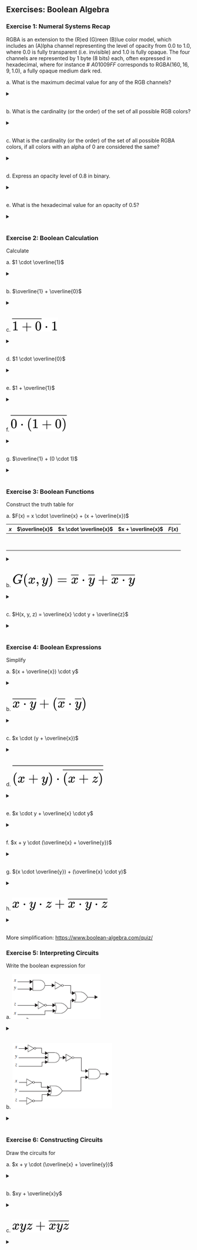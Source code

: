 ## Exercises: Boolean Algebra

### Exercise 1: Numeral Systems Recap

RGBA is an extension to the (R)ed (G)reen (B)lue color model, which includes an (A)lpha channel representing the level of opacity from $0.0$ to $1.0$, where $0.0$ is fully transparent (i.e. invisible) and $1.0$ is fully opaque.
The four channels are represented by 1 byte (8 bits) each, often expressed in hexadecimal, where for instance # $A01009FF$ corresponds to RGBA($160, 16, 9, 1.0$), a fully opaque medium dark red.

a. What is the maximum decimal value for any of the RGB channels?
<details>
<br>
<summary> </summary>
$255$
</details>
<br>

b. What is the cardinality (or the order) of the set of all possible RGB colors?
<details>
<br>
<summary> </summary>
$16^{6} = 16 777 216$
</details>
<br>

c. What is the cardinality (or the order) of the set of all possible RGBA colors, if all colors with an alpha of $0$ are considered the same?
<details>
<br>
<summary> </summary>
$16^{6} \cdot (16^2-1) + 1 = 16 777 216 \cdot 255 + 1 = 4 278 190 081$
</details>
<br>

d. Express an opacity level of $0.8$ in binary.
<details>
<br>
<summary> </summary>
$255 \cdot 0.8 = 204_{10} = 11001100_2$
</details>
<br>

e. What is the hexadecimal value for an opacity of $0.5$?
<details>
<br>
<summary> </summary>
$\approx 79$ or $80$
</details>
<br>

### Exercise 2: Boolean Calculation

Calculate

a. $1 \cdot \overline{1}$  
<details>
<br>
<summary> </summary>
$0$
</details>
<br>

b. $\overline{1} + \overline{0}$  
<details>
<br>
<summary> </summary>
$1$
</details>
<br>

c. ![$\overline{1 + 0} \cdot 1$](https://github.com/jakobmwang/MSE1/blob/main/src/equation%20(4).svg)
<details>
<br>
<summary> </summary>
$0$
</details>
<br>

d. $1 \cdot \overline{0}$  
<details>
<br>
<summary> </summary>
$1$
</details>
<br>

e. $1 + \overline{1}$  
<details>
<br>
<summary> </summary>
$1$
</details>
<br>

f. ![$\overline{0 \cdot (1 + 0)}$](https://github.com/jakobmwang/MSE1/blob/main/src/equation%20(5).svg)
<details>
<br>
<summary> </summary>
$1$
</details>
<br>

g. $\overline{1} + (0 \cdot 1)$  
<details>
<br>
<summary> </summary>
$0$
</details>
<br>

### Exercise 3: Boolean Functions
Construct the truth table for

a. $F(x) = x \cdot \overline{x} + (x + \overline{x})$

| $x$ | $\overline{x}$ | $x \cdot \overline{x}$ | $x + \overline{x}$ | $F(x)$ |
|---|---|---|---|---|
| &nbsp; |   |   |   |   |
| &nbsp; |   |   |   |   |

<details>
<br>
<summary> </summary>

| $x$ | $\overline{x}$ | $x \cdot \overline{x}$ | $x + \overline{x}$ | $F(x)$ |
|---|---|---|---|---|
| 0 | 1 | 0 | 1 | 0+1=1 |
| 1 | 0 | 0 | 1 | 0+1=1 |

</details>
<br>

b. ![$G(x, y) = \overline{x} \cdot \overline{y} + \overline{x \cdot y}$](https://github.com/jakobmwang/MSE1/blob/main/src/equation%20(2).svg)

<details>
<br>
<summary> </summary>

| $x$ | $y$ | $\overline{x}$ | $\overline{y}$ | $\overline{x} \cdot \overline{y}$ | ![$\overline{x \cdot y}$](https://github.com/jakobmwang/MSE1/blob/main/src/equation%20(3).svg) | $G(x, y)$ |
|---|---|---|---|---|---|---|
| 0 | 0 | 1 | 1 | 1 | 1 | 1+1=1 |
| 0 | 1 | 1 | 0 | 0 | 1 | 0+1=1 |
| 1 | 0 | 0 | 1 | 0 | 1 | 0+1=1 |
| 1 | 1 | 0 | 0 | 0 | 0 | 0+0=0 |

</details>
<br>

c. $H(x, y, z) = \overline{x} \cdot y + \overline{z}$

<details>
<br>
<summary> </summary>

| $x$ | $y$ | $z$ | $\overline{x}$ | $\overline{x} \cdot y$ | $\overline{z}$ | $H(x, y, z)$ |
|---|---|---|---|---|---|---|
| 0 | 0 | 0 | 1 | 0 | 1 | 0+1=1 |
| 0 | 0 | 1 | 1 | 0 | 0 | 0+0=0 |
| 0 | 1 | 0 | 1 | 1 | 1 | 1+1=1 |
| 0 | 1 | 1 | 1 | 1 | 0 | 1+0=1 |
| 1 | 0 | 0 | 0 | 0 | 1 | 0+1=1 |
| 1 | 0 | 1 | 0 | 0 | 0 | 0+0=0 |
| 1 | 1 | 0 | 0 | 0 | 1 | 0+1=1 |
| 1 | 1 | 1 | 0 | 0 | 0 | 0+0=0 |

</details>
<br>

### Exercise 4: Boolean Expressions

Simplify

a. $(x + \overline{x}) \cdot y$  
<details>
<br>
<summary> </summary>
$y$
</details>
<br>

b. <img src="https://github.com/jakobmwang/MSE1/blob/main/src/equation%20(10).svg">
<details>
<br>
<summary> </summary>
$\overline{xy}$
</details>
<br>

c. $x \cdot (y + \overline{x})$  
<details>
<br>
<summary> </summary>
$x \cdot y$
</details>
<br>

d. <img src="https://github.com/jakobmwang/MSE1/blob/main/src/equation%20(9).svg">
<details>
<br>
<summary> </summary>
$x + \overline{y} + z$
</details>
<br>

e. $x \cdot y + \overline{x} \cdot y$  
<details>
<br>
<summary> </summary>
$y$
</details>
<br>

f. $x + y \cdot (\overline{x} + \overline{y})$
<details>
<br>
<summary> </summary>
$x + y$
</details>
<br>

g. $(x \cdot \overline{y}) + (\overline{x} \cdot y)$  
<details>
<br>
<summary> </summary>
$(x \cdot \overline{y}) + (\overline{x} \cdot y)$
</details>
<br>

h. <img src="https://github.com/jakobmwang/MSE1/blob/main/src/equation%20(8).svg">
<details>
<br>
<summary> </summary>
$1$
</details>
<br>

More simplification: https://www.boolean-algebra.com/quiz/

### Exercise 5: Interpreting Circuits

Write the boolean expression for

a. <img src="https://github.com/jakobmwang/MSE1/blob/main/src/circuit3.png">
<details>
<br>
<summary> </summary>
$\overline{xy}+(\overline{z}+x)$
</details>
<br>

b. <img src="https://github.com/jakobmwang/MSE1/blob/main/src/circuit4.png">
<details>
<br>
<summary> </summary>
<img src="https://github.com/jakobmwang/MSE1/blob/main/src/equation%20(7).svg">
</details>
<br>

### Exercise 6: Constructing Circuits

Draw the circuits for

a. $x + y \cdot (\overline{x} + \overline{y})$
<details>
<br>
<summary> </summary>
<img src="https://github.com/jakobmwang/MSE1/blob/main/src/circuit5.png">
</details>
<br>

b. $xy + \overline{x}y$
<details>
<br>
<summary> </summary>
<img src="https://github.com/jakobmwang/MSE1/blob/main/src/circuit6.png">
</details>
<br>

c. ![$xyz + \overline{xyz}$](https://github.com/jakobmwang/MSE1/blob/main/src/equation%20(6).svg)
<details>
<br>
<summary> </summary>
<img src="https://github.com/jakobmwang/MSE1/blob/main/src/circuit7.png">
</details>
<br>
